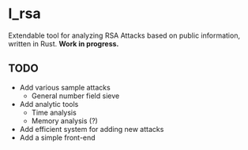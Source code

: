 # l_rsa
Extendable tool for analyzing RSA Attacks based on public information, written in Rust. **Work in progress.**

## TODO
* Add various sample attacks
  * General number field sieve
* Add analytic tools
  * Time analysis
  * Memory analysis (?)
* Add efficient system for adding new attacks
* Add a simple front-end
